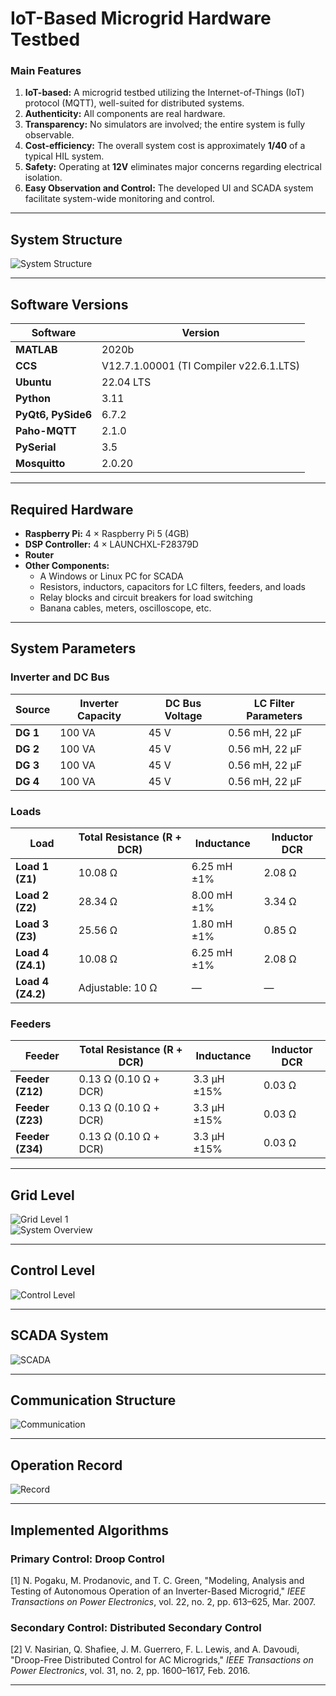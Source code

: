 # IoT-Based Microgrid Hardware Testbed

### Main Features
1. **IoT-based:** A microgrid testbed utilizing the Internet-of-Things (IoT) protocol (MQTT), well-suited for distributed systems.  
2. **Authenticity:** All components are real hardware.  
3. **Transparency:** No simulators are involved; the entire system is fully observable.  
4. **Cost-efficiency:** The overall system cost is approximately **1/40** of a typical HIL system.  
5. **Safety:** Operating at **12V** eliminates major concerns regarding electrical isolation.  
6. **Easy Observation and Control:** The developed UI and SCADA system facilitate system-wide monitoring and control.  

---

## System Structure
![System Structure](Slide9.JPG)

---

## Software Versions

| Software         | Version                                   |
|------------------|-------------------------------------------|
| **MATLAB**       | 2020b                                    |
| **CCS**          | V12.7.1.00001 (TI Compiler v22.6.1.LTS) |
| **Ubuntu**       | 22.04 LTS                                |
| **Python**       | 3.11                                     |
| **PyQt6, PySide6** | 6.7.2                                 |
| **Paho-MQTT**    | 2.1.0                                   |
| **PySerial**     | 3.5                                     |
| **Mosquitto**    | 2.0.20                                  |

---

## Required Hardware

- **Raspberry Pi:** 4 × Raspberry Pi 5 (4GB)  
- **DSP Controller:** 4 × LAUNCHXL-F28379D  
- **Router**  
- **Other Components:**  
  - A Windows or Linux PC for SCADA  
  - Resistors, inductors, capacitors for LC filters, feeders, and loads  
  - Relay blocks and circuit breakers for load switching  
  - Banana cables, meters, oscilloscope, etc.  

---

## System Parameters

### Inverter and DC Bus

| Source   | Inverter Capacity | DC Bus Voltage | LC Filter Parameters |
|----------|------------------|----------------|----------------------|
| **DG 1** | 100 VA            | 45 V           | 0.56 mH, 22 μF       |
| **DG 2** | 100 VA            | 45 V           | 0.56 mH, 22 μF       |
| **DG 3** | 100 VA            | 45 V           | 0.56 mH, 22 μF       |
| **DG 4** | 100 VA            | 45 V           | 0.56 mH, 22 μF       |

### Loads

| Load            | Total Resistance (R + DCR) | Inductance  | Inductor DCR |
|-----------------|----------------------------|--------------|---------------|
| **Load 1 (Z1)**   | 10.08 Ω                 | 6.25 mH ±1% | 2.08 Ω       |
| **Load 2 (Z2)**   | 28.34 Ω                 | 8.00 mH ±1% | 3.34 Ω       |
| **Load 3 (Z3)**   | 25.56 Ω                 | 1.80 mH ±1% | 0.85 Ω       |
| **Load 4 (Z4.1)** | 10.08 Ω                 | 6.25 mH ±1% | 2.08 Ω       |
| **Load 4 (Z4.2)** | Adjustable: 10 Ω        | —            | —            |

### Feeders

| Feeder          | Total Resistance (R + DCR) | Inductance  | Inductor DCR |
|-----------------|----------------------------|--------------|---------------|
| **Feeder (Z12)** | 0.13 Ω (0.10 Ω + DCR)   | 3.3 μH ±15% | 0.03 Ω       |
| **Feeder (Z23)** | 0.13 Ω (0.10 Ω + DCR)   | 3.3 μH ±15% | 0.03 Ω       |
| **Feeder (Z34)** | 0.13 Ω (0.10 Ω + DCR)   | 3.3 μH ±15% | 0.03 Ω       |

---

## Grid Level

![Grid Level 1](Slide10.JPG)  
![System Overview](Slide11.JPG)  

---

## Control Level

![Control Level](Slide12.JPG)  

---

## SCADA System

![SCADA](Slide13.JPG)  

---

## Communication Structure

![Communication](Slide14.JPG)  

---

## Operation Record

![Record](Slide15.JPG)  

---

## Implemented Algorithms

### Primary Control: Droop Control  
[1] N. Pogaku, M. Prodanovic, and T. C. Green, "Modeling, Analysis and Testing of Autonomous Operation of an Inverter-Based Microgrid," *IEEE Transactions on Power Electronics*, vol. 22, no. 2, pp. 613–625, Mar. 2007.

### Secondary Control: Distributed Secondary Control  
[2] V. Nasirian, Q. Shafiee, J. M. Guerrero, F. L. Lewis, and A. Davoudi, "Droop-Free Distributed Control for AC Microgrids," *IEEE Transactions on Power Electronics*, vol. 31, no. 2, pp. 1600–1617, Feb. 2016.

---
